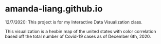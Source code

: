 # amanda-liang.github.io
12/7/2020: This project is for my Interactive Data Visualization class.

This visualization is a hexbin map of the united states with color correlation based off the total number of Covid-19 cases as of December 6th, 2020.